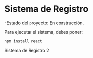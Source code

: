 <h1>Sistema de Registro</h1>

-Estado del proyecto: En construcción.

Para ejecutar el sistema, debes poner:

````npm install react````

Sistema de Registro 2
